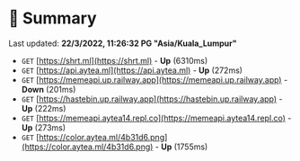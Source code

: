 # 📖 Summary
Last updated: **22/3/2022, 11:26:32 PG "Asia/Kuala_Lumpur"**

- `GET` [https://shrt.ml](https://shrt.ml) - **Up** (6310ms)
- `GET` [https://api.aytea.ml](https://api.aytea.ml) - **Up** (272ms)
- `GET` [https://memeapi.up.railway.app](https://memeapi.up.railway.app) - **Down** (201ms)
- `GET` [https://hastebin.up.railway.app](https://hastebin.up.railway.app) - **Up** (222ms)
- `GET` [https://memeapi.aytea14.repl.co](https://memeapi.aytea14.repl.co) - **Up** (273ms)
- `GET` [https://color.aytea.ml/4b31d6.png](https://color.aytea.ml/4b31d6.png) - **Up** (1755ms)
